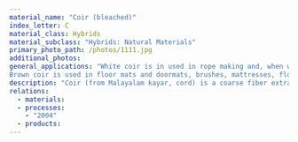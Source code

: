 ```yaml
---
material_name: "Coir (bleached)"
index_letter: C
material_class: Hybrids
material_subclass: "Hybrids: Natural Materials"
primary_photo_path: /photos/1111.jpg
additional_photos:
general_applications: "White coir is in used in rope making and, when woven, for matting. White coir also used to make fishing nets due to its excellent resistance to salt water.
Brown coir is used in floor mats and doormats, brushes, mattresses, floor tiles and sacking and twine. Pads of brown coir pads are sprayed with rubber latex, which bonds the fibers together (rubberized coir); it is used as upholstery padding in the automobile industry."
description: "Coir (from Malayalam kayar, cord) is a coarse fiber extracted from the fibrous outer shell of a coconut. The individual fiber cells are narrow and hollow, with thick walls made of cellulose. They are pale when immature but later become hardened and yellowed as a layer of lignin is deposited on their walls. There are two varieties of coir. White coir is harvested from the coconuts before they are ripe. The fibers are white or light brown in color and are smooth and fine. They are generally spun to make yarn that is used in mats or rope. Brown coir is harvested from fully ripened coconuts. It is thicker, stronger and has greater abrasion resistance than white coir. It is typically used in mats, brushes and sacking. The coir fiber is relatively water-proof and is one of the few natural fibers resistant to damage by salt water."
relations:
  - materials:
  - processes:
    - "2004"
  - products:
---
```

